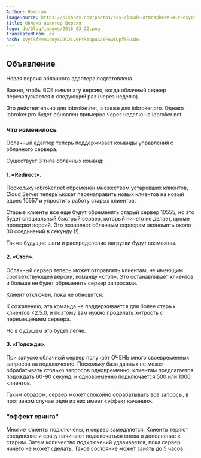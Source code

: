 ```yaml
---
Author: Homoran
imageSource: https://pixabay.com/photos/sky-clouds-atmosphere-air-oxygen-1441936/
title: Облако адаптер Версия
logo: de/blog/images/2018_03_22.png
translatedFrom: de
hash: 1Vyi5f/emGc0yxQJC2Lv6FYSbOpuGaTFowIDpf59u40=
---
```

## Объявление
<!-- SOURCE: 7444 ## Ankündigung -->
Новая версия облачного адаптера подготовлена.
<!-- SOURCE: 545262 Es wurde die neue Cloud-Adapter-Version vorbereitet. -->

Важно, чтобы ВСЕ имели эту версию, когда облачный сервер перезапускается в следующий раз (через неделю).
<!-- SOURCE: 503494 Es ist wichtig, dass ALLE diese Version haben, wenn der Cloud-Server nächtes mal neu gestartet wird (in einer Woche). -->

Это действительно для iobroker.net, а также для iobroker.pro. Однако iobroker.pro будет обновлен примерно через неделю на iobroker.net.
<!-- SOURCE: 552053 Das ist gültig für iobroker.net und auch für iobroker.pro. Allerdings iobroker.pro wird nach ca. einer Woche nach iobroker.net upgedatet sein. -->

### Что изменилось
<!-- SOURCE: 674137 ### Was ist geändert -->
Облачный адаптер теперь поддерживает команды управления с облачного сервера.
<!-- SOURCE: 774378 Cloud-Adapter unterstützt jetzt die Steuerungsbefehle vom Cloud-Server. -->

Существует 3 типа облачных команд:
<!-- SOURCE: 332011 Es gibt 3 Arten von Cloud-Befehlen: -->

#### 1. «Redirect».
<!-- SOURCE: 276342 #### 1. "Redirect". -->
Поскольку iobroker.net обременен множеством устаревших клиентов, Cloud Server теперь может перенаправить новых клиентов на новый адрес 10557 и упростить работу старых клиентов.
<!-- SOURCE: 477899 Da iobroker.net mit sehr vielen veralteten Clients belastet ist, kann jetzt Cloud-Server die neue Clients auf die neue Adresse 10557 umleiten und die alte Clients einfach zu machen. -->

Старые клиенты все еще будут обременять старый сервер 10555, но это будет специальный быстрый сервер, который ничего не делает, кроме проверки версий. Это позволяет облачным серверам экономить около 30 соединений в секунду (!).
<!-- SOURCE: 186810 Die alten Clients werden alten Server 10555 immer noch belasten, aber es wird ein spezieller schneller Server sein, der nichts macht, ausser die Versionen prüfen. Damit kann Cloud-Server ungefähr 30 Connections pro Sekunde (!) sparen. -->

Также будущие шаги и распределение нагрузки будут возможны.
<!-- SOURCE: 11315 Auch zukünftige Umzuge und Load-Ballancing wird damit möglich sein. -->

#### 2. «Стоп».
<!-- SOURCE: 349834 #### 2. "Stop". -->
Облачный сервер теперь может отправлять клиентам, не имеющим соответствующей версии, команду «стоп». Это останавливает клиентов и больше не будет обременять сервер запросами.
<!-- SOURCE: 401991 Cloud-Server kann jetzt zu Clients, die nicht passende Version haben, "stop"-Befehl senden. Damit werden die Clients angehalten und werden den Server mit Anfragen nicht mehr belasten. -->

Клиент отключен, пока не обновится.
<!-- SOURCE: 551936 Client wird so lange disconnected, bis der nicht upgedated wird. -->

К сожалению, эта команда не поддерживается для более старых клиентов <2.5.0, и поэтому вам нужно проделать хитрость с перемещением сервера.
<!-- SOURCE: 267976 Leider ist noch das Befehl mit älteren < 2.5.0 Clients nicht unterstützt und deswegen muss man Trick mit Serverumzug machen. -->

Но в будущем это будет легче.
<!-- SOURCE: 167509 Aber in der Zukunft wird dann es einfacher. -->

#### 3. «Подожди».
<!-- SOURCE: 703535 #### 3. "Wait". -->
При запуске облачный сервер получает ОЧЕНЬ много своевременных запросов на подключение. Поскольку база данных не может обрабатывать столько запросов одновременно, клиентам предлагается подождать 60-90 секунд, и одновременно подключается 500 или 1000 клиентов.
<!-- SOURCE: 607456 Beim Start bekommt der Cloud-Server SEHR viele gleizeitige Verbindungsanfragen. Da Datenbank nicht so viele Anfragen gleichzeitig verarbeiten kann werden die Clients gebeten 60-90 Sekunden zu warten und es wird 500 oder 1000 Clients gleichzeitig angebunden. -->

Таким образом, сервер может спокойно обрабатывать все запросы, в противном случае один из них имеет «эффект качания».
<!-- SOURCE: 27406 So kann der Server in Ruhe alle Anfragen verarbeiten, sonst hat man ein "Schaukel-Effekt". -->

### "эффект свинга"
<!-- SOURCE: 307161 ### "Schaukel-Effekt" -->
Многие клиенты подключены, и сервер замедляется. Клиенты теряют соединение и сразу начинают подключаться снова в дополнение к старым. Затем количество подключений удваивается, пока сервер ничего не может сделать. Такое состояние может занять до 5 часов.
<!-- SOURCE: 349352 Es werden viele Clients angebunden und der Server wird langsammer. Die Clients verliehren die Verbindung und fangen sofort wieder eine Verbindung aufzubauen zusätzlich zu alten. Dann Verdoppelt sich die Anzahl von Verbindungen bis der Server gar nichts machen kann. So ein Zustand kann bis zu 5 Stunden dauern. -->

